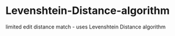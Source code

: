 Levenshtein-Distance-algorithm
==============================

limited edit distance match - uses Levenshtein Distance algorithm
